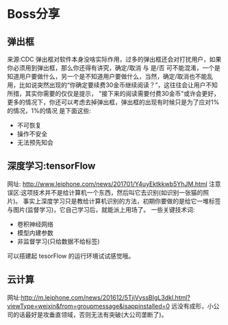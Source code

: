 # Boss分享

## 弹出框
来源:CDC
弹出框对软件本身没啥实际作用，过多的弹出框还会对打扰用户，如果你必须用到弹出框，那么你还得有讲究，确定/取消 与 是/否 可不能混淆，一个是知道用户要做什么，另一个是不知道用户要做什么，当然，确定/取消也不能乱用，比如说突然出现的“你确定要续费30金币继续阅读？”，这往往会让用户不知所措，其实你需要的仅仅是提示，
"接下来的阅读需要付费30金币"或许会更好，更多的情况下，你还可以考虑去掉弹出框，弹出框的出现有时候只是为了应对1%的情况，1%的情况
是下面这些:
* 不可恢复
* 操作不安全
* 无法预先知会

## 深度学习:tensorFlow
网址: http://www.leiphone.com/news/201701/Y4uyEktkkwb5YhJM.html
注意误区:这项技术并不是给计算机一个东西，然后叫它去识别(如识别一张猫的照片)。
事实上深度学习只是教给计算机识别的方法，初期你要做的是给它一堆标签与图片(监督学习)，它自己学习后，就能派上用场了。
一些关键技术词:
* 卷积神经网络
* 模型内建参数
* 非监督学习(只给数据不给标签)

可以搭建起 tesorFlow 的运行环境试试感觉哦。


## 云计算
网址:http://m.leiphone.com/news/201612/5TjiVyssBIgL3dkl.html?viewType=weixin&from=groupmessage&isappinstalled=0
远没有成形，小公司的话最好是攻垂直领域，否则无法有突破(大公司垄断了)。
